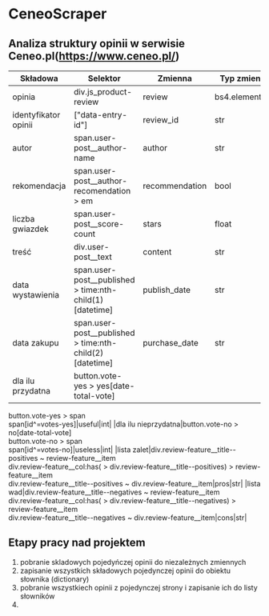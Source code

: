 # CeneoScraper

## Analiza struktury opinii w serwisie Ceneo.pl(https://www.ceneo.pl/)

|Składowa|Selektor|Zmienna|Typ zmiennej|
|--------|--------|-------|------------|
|opinia|div.js_product-review|review|bs4.element.Tag|
|identyfikator opinii|\["data-entry-id"\]|review_id|str|
|autor|span.user-post__author-name|author|str|
|rekomendacja|span.user-post__author-recomendation > em|recommendation|bool|
|liczba gwiazdek|span.user-post__score-count|stars|float|
|treść|div.user-post__text|content|str|
|data wystawienia|span.user-post__published > time:nth-child(1)\[datetime\]|publish_date|str|
|data zakupu|span.user-post__published > time:nth-child(2)\[datetime\]|purchase_date|str|
|dla ilu przydatna|button.vote-yes > yes[date-total-vote] <br> 
button.vote-yes > span <br>
span[id^=votes-yes]|useful|int|
|dla ilu nieprzydatna|button.vote-no > no[date-total-vote] <br> 
button.vote-no > span <br>
span[id^=votes-no]|useless|int|
|lista zalet|div.review-feature__title--positives ~ review-feature__item <br>div.review-feature__col:has( > div.review-feature__title--positives) > review-feature__item
<br>
div.review-feature__title--positives ~ div.review-feature__item|pros|str|
|lista wad|div.review-feature__title--negatives ~ review-feature__item <br>div.review-feature__col:has( > div.review-feature__title--negatives) > review-feature__item
<br>
div.review-feature__title--negatives ~ div.review-feature__item|cons|str|

## Etapy pracy nad projektem
1) pobranie skladowych pojedyńczej opinii do niezależnych zmiennych 
2) zapisanie wszystkich składowych pojedynczej opinii do obiektu słownika (dictionary)
3) pobranie wszystkiech opinii z pojedynczej strony i zapisanie ich do listy słowników 
4) 